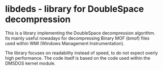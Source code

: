 # libdeds - library for DoubleSpace decompression

This is a library implementing the DoubleSpace decompression algorithm.
Its mainly useful nowadays for decompressing Binary MOF (bmof) files
used within WMI (Windows Management Instrumentation).

The library focuses on readability instead of speed, to do not expect
overly high performance. The code itself is based on the code used within
the DMSDOS kernel module.

